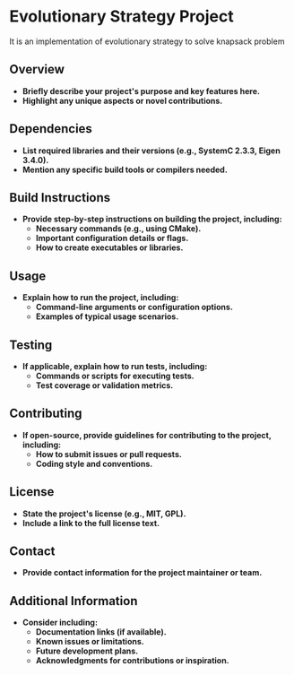 # Evolutionary Strategy Project

It is an implementation of evolutionary strategy to solve knapsack problem



## Overview

* **Briefly describe your project's purpose and key features here.**
* **Highlight any unique aspects or novel contributions.**

## Dependencies

* **List required libraries and their versions (e.g., SystemC 2.3.3, Eigen 3.4.0).**
* **Mention any specific build tools or compilers needed.**

## Build Instructions

* **Provide step-by-step instructions on building the project, including:**
    * **Necessary commands (e.g., using CMake).**
    * **Important configuration details or flags.**
    * **How to create executables or libraries.**

## Usage

* **Explain how to run the project, including:**
    * **Command-line arguments or configuration options.**
    * **Examples of typical usage scenarios.**

## Testing

* **If applicable, explain how to run tests, including:**
    * **Commands or scripts for executing tests.**
    * **Test coverage or validation metrics.**

## Contributing

* **If open-source, provide guidelines for contributing to the project, including:**
    * **How to submit issues or pull requests.**
    * **Coding style and conventions.**

## License

* **State the project's license (e.g., MIT, GPL).**
* **Include a link to the full license text.**

## Contact

* **Provide contact information for the project maintainer or team.**

## Additional Information

* **Consider including:**
    * **Documentation links (if available).**
    * **Known issues or limitations.**
    * **Future development plans.**
    * **Acknowledgments for contributions or inspiration.**
